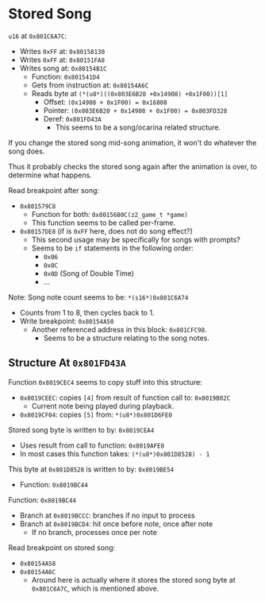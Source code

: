 Stored Song
===========

`u16` at `0x801C6A7C`:
- Writes `0xFF` at: `0x80158130`
- Writes `0xFF` at: `0x80151FA8`
- Writes song at: `0x80154B1C`
  - Function: `0x801541D4`
  - Gets from instruction at: `0x80154A6C`
  - Reads byte at `(*(u8*)((0x803E6B20 +0x14908) +0x1F00))[1]`
    - Offset:  `(0x14908 + 0x1F00) = 0x16808‬`
    - Pointer: `(0x803E6B20 + 0x14908 + 0x1F00) = 0x803FD328`
    - Deref:   `0x801FD43A`
      - This seems to be a song/ocarina related structure.

If you change the stored song mid-song animation, it won't do whatever the song does.

Thus it probably checks the stored song again after the animation is over, to determine what happens.

Read breakpoint after song:
- `0x801579C8`
  - Function for both: `0x8015680C(z2_game_t *game)`
  - This function seems to be called per-frame.
- `0x80157DE8` (if is `0xFF` here, does not do song effect?)
  - This second usage may be specifically for songs with prompts?
  - Seems to be `if` statements in the following order:
    - `0x06`
    - `0x0C`
    - `0x0D` (Song of Double Time)
    - ...

Note: Song note count seems to be: `*(s16*)0x801C6A74`
- Counts from 1 to 8, then cycles back to 1.
- Write breakpoint: `0x80154A50`
  - Another referenced address in this block: `0x801CFC98`.
    - Seems to be a structure relating to the song notes.

## Structure At `0x801FD43A`

Function `0x8019CEC4` seems to copy stuff into this structure:
- `0x8019CEEC`: copies `[4]` from result of function call to: `0x8019B02C`
  - Current note being played during playback.
- `0x8019CF04`: copies `[5]` from: `*(u8*)0x801D6FE0`

Stored song byte is written to by: `0x8019CEA4`
- Uses result from call to function: `0x8019AFE8`
- In most cases this function takes: `(*(u8*)0x801D8528) - 1`

This byte at `0x801D8528` is written to by: `0x8019BE54`
- Function: `0x8019BC44`

Function: `0x8019BC44`
- Branch at `0x8019BCCC`: branches if no input to process
- Branch at `0x8019BCD4`: hit once before note, once after note
  - If no branch, processes once per note

Read breakpoint on stored song:
- `0x80154A58`
- `0x80154A6C`
  - Around here is actually where it stores the stored song byte at `0x801C6A7C`, which is mentioned above.

